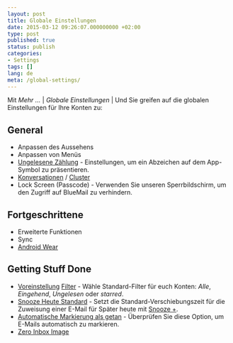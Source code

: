 ```yaml
---
layout: post
title: Globale Einstellungen
date: 2015-03-12 09:26:07.000000000 +02:00
type: post
published: true
status: publish
categories:
- Settings
tags: []
lang: de
meta: /global-settings/
---
```


Mit *Mehr ...* \| *Globale Einstellungen* \| Und Sie greifen auf die globalen Einstellungen für Ihre Konten zu:

## General

* Anpassen des Aussehens
* Anpassen von Menüs
* [Ungelesene Zählung](/unread-count-badge-app-icon/) - Einstellungen, um ein Abzeichen auf dem App-Symbol zu präsentieren.
* [Konversationen](/blue-mail-conversations-support/) / [Cluster](/what-are-clusters-and-how-to-use-them/)
* Lock Screen (Passcode) - Verwenden Sie unseren Sperrbildschirm, um den Zugriff auf BlueMail zu verhindern.

## Fortgeschrittene

* Erweiterte Funktionen
* Sync
* [Android Wear](/android-wear-bluemail/)

## Getting Stuff Done

* [Voreinstellung](/top-bar-left-triangle-menu/) [Filter](/top-bar-left-triangle-menu/) - Wähle Standard-Filter für euch Konten: *Alle*, *Eingehend*, *Ungelesen* oder *starred*.
* [Snooze Heute Standard](/default-to-assign-an-email/) - Setzt die Standard-Verschiebungszeit für die Zuweisung einer E-Mail für Später heute mit [Snooze +](/how-to-configure-the-bottom-bar-Aktionen/).
* [Automatische Markierung als getan](/mark-as-done/) - Überprüfen Sie diese Option, um E-Mails automatisch zu markieren.
* [Zero Inbox Image](/reach-a-zero-inbox/)
